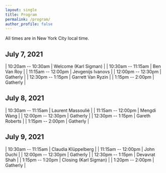 ```yaml
---
layout: single
title: Program
permalink: /program/
author_profile: false
---
```


All times are in New York City local time. 

## July 7, 2021

| 10:20am -- 10:30am    | Welcome (Karl Sigman)  |
| 10:30am -- 11:15am    | Ben Van Roy       |
| 11:15am -- 12:00pm    | Jevgenijs Ivanovs       |
| 12:00pm -- 12:30pm   | Gatherly       |
| 12:30pm -- 1:15pm    | Garrett Van Ryzin       |
| 1:15pm -- 2:00pm    | Gatherly       |

## July 8, 2021

| 10:30am -- 11:15am    | Laurent Massoulié      |
| 11:15am -- 12:00pm    | Mengdi Wang      |
| 12:00pm -- 12:30pm   | Gatherly       |
| 12:30pm -- 1:15pm    | Gareth Roberts       |
| 1:15pm -- 2:00pm    | Gatherly       |

## July 9, 2021

| 10:30am -- 11:15am    | Claudia Klüppelberg       |
| 11:15am -- 12:00pm    | John Duchi       |
| 12:00pm -- 12:30pm   | Gatherly       |
| 12:30pm -- 1:15pm    | Devavrat Shah        |
| 1:15pm -- 1:20pm    | Closing (Karl Sigman)  |
| 1:20pm -- 2:00pm    | Gatherly       |
